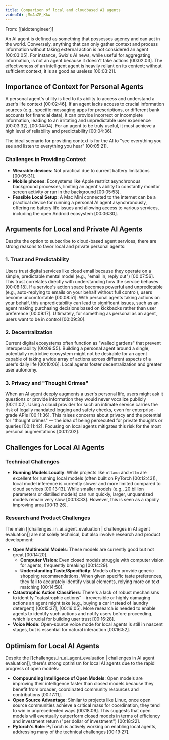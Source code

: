 ```yaml
---
title: Comparison of local and cloudbased AI agents
videoId: jMoAaZP_Kkw
---
```


From: [[aidotengineer]] <br/> 

An AI agent is defined as something that possesses agency and can act in the world. Conversely, anything that can only gather context and process information without taking external action is not considered an agent <a class="yt-timestamp" data-t="00:03:05">[00:03:05]</a>. For instance, Swix's AI news, while useful for aggregating information, is not an agent because it doesn't take actions <a class="yt-timestamp" data-t="00:02:03">[00:02:03]</a>. The effectiveness of an intelligent agent is heavily reliant on its context; without sufficient context, it is as good as useless <a class="yt-timestamp" data-t="00:03:21">[00:03:21]</a>.

## Importance of Context for Personal Agents

A personal agent's utility is tied to its ability to access and understand a user's life context <a class="yt-timestamp" data-t="00:02:46">[00:02:46]</a>. If an agent lacks access to crucial information sources (e.g., specific messaging apps for prescriptions, or different bank accounts for financial data), it can provide incorrect or incomplete information, leading to an irritating and unpredictable user experience <a class="yt-timestamp" data-t="00:03:32">[00:03:32]</a>, <a class="yt-timestamp" data-t="00:04:04">[00:04:04]</a>. For an agent to be truly useful, it must achieve a high level of reliability and predictability <a class="yt-timestamp" data-t="00:04:36">[00:04:36]</a>.

The ideal scenario for providing context is for the AI to "see everything you see and listen to everything you hear" <a class="yt-timestamp" data-t="00:05:21">[00:05:21]</a>.

### Challenges in Providing Context

*   **Wearable devices**: Not practical due to current battery limitations <a class="yt-timestamp" data-t="00:05:31">[00:05:31]</a>.
*   **Mobile phones**: Ecosystems like Apple restrict asynchronous background processes, limiting an agent's ability to constantly monitor screen activity or run in the background <a class="yt-timestamp" data-t="00:05:53">[00:05:53]</a>.
*   **Feasible Local Setup**: A Mac Mini connected to the internet can be a practical device for running a personal AI agent asynchronously, offering no battery life issues and allowing access to various services, including the open Android ecosystem <a class="yt-timestamp" data-t="00:06:30">[00:06:30]</a>.

## Arguments for Local and Private AI Agents

Despite the option to subscribe to cloud-based agent services, there are strong reasons to favor local and private personal agents:

### 1. Trust and Predictability
Users trust digital services like cloud email because they operate on a simple, predictable mental model (e.g., "email in, reply out") <a class="yt-timestamp" data-t="00:07:56">[00:07:56]</a>. This trust correlates directly with understanding how the service behaves <a class="yt-timestamp" data-t="00:08:18">[00:08:18]</a>.
If a service's action space becomes powerful and unpredictable (e.g., auto-replying to emails on your behalf without full control), users become uncomfortable <a class="yt-timestamp" data-t="00:08:51">[00:08:51]</a>. With personal agents taking actions on your behalf, this unpredictability can lead to significant issues, such as an agent making purchasing decisions based on kickbacks rather than user preference <a class="yt-timestamp" data-t="00:09:17">[00:09:17]</a>. Ultimately, for something as personal as an agent, users want to be in control <a class="yt-timestamp" data-t="00:09:30">[00:09:30]</a>.

### 2. Decentralization
Current digital ecosystems often function as "walled gardens" that prevent interoperability <a class="yt-timestamp" data-t="00:09:55">[00:09:55]</a>. Building a personal agent around a single, potentially restrictive ecosystem might not be desirable for an agent capable of taking a wide array of actions across different aspects of a user's daily life <a class="yt-timestamp" data-t="00:10:06">[00:10:06]</a>. Local agents foster decentralization and greater user autonomy.

### 3. Privacy and "Thought Crimes"
When an AI agent deeply augments a user's personal life, users might ask it questions or provide information they would never vocalize publicly <a class="yt-timestamp" data-t="00:11:02">[00:11:02]</a>. Using a cloud provider for such an intimate service carries the risk of legally mandated logging and safety checks, even for enterprise-grade APIs <a class="yt-timestamp" data-t="00:11:36">[00:11:36]</a>. This raises concerns about privacy and the potential for "thought crimes" — the idea of being persecuted for private thoughts or queries <a class="yt-timestamp" data-t="00:11:42">[00:11:42]</a>. Focusing on local agents mitigates this risk for the most personal augmentations <a class="yt-timestamp" data-t="00:12:02">[00:12:02]</a>.

## Challenges for Local AI Agents

### Technical Challenges
*   **Running Models Locally**: While projects like `ollama` and `vllm` are excellent for running local models (often built on PyTorch <a class="yt-timestamp" data-t="00:12:43">[00:12:43]</a>), local model inference is currently slower and more limited compared to cloud services <a class="yt-timestamp" data-t="00:13:13">[00:13:13]</a>. While smaller models (e.g., 20 billion parameters or distilled models) can run quickly, larger, unquantized models remain very slow <a class="yt-timestamp" data-t="00:13:33">[00:13:33]</a>. However, this is seen as a rapidly improving area <a class="yt-timestamp" data-t="00:13:26">[00:13:26]</a>.

### Research and Product Challenges
The main [[challenges_in_ai_agent_evaluation | challenges in AI agent evaluation]] are not solely technical, but also involve research and product development:
*   **Open Multimodal Models**: These models are currently good but not great <a class="yt-timestamp" data-t="00:14:20">[00:14:20]</a>.
    *   **Computer Vision**: Even closed models struggle with computer vision for agents, frequently breaking <a class="yt-timestamp" data-t="00:14:29">[00:14:29]</a>.
    *   **Understanding Taste/Specificity**: Models often provide generic shopping recommendations. When given specific taste preferences, they fail to accurately identify visual elements, relying more on text matching <a class="yt-timestamp" data-t="00:14:58">[00:14:58]</a>.
*   **Catastrophic Action Classifiers**: There's a lack of robust mechanisms to identify "catastrophic actions" – irreversible or highly damaging actions an agent might take (e.g., buying a car instead of laundry detergent) <a class="yt-timestamp" data-t="00:15:37">[00:15:37]</a>, <a class="yt-timestamp" data-t="00:16:05">[00:16:05]</a>. More research is needed to enable agents to identify such actions and notify users before proceeding, which is crucial for building user trust <a class="yt-timestamp" data-t="00:16:28">[00:16:28]</a>.
*   **Voice Mode**: Open-source voice mode for local agents is still in nascent stages, but is essential for natural interaction <a class="yt-timestamp" data-t="00:16:52">[00:16:52]</a>.

## Optimism for Local AI Agents

Despite the [[challenges_in_ai_agent_evaluation | challenges in AI agent evaluation]], there's strong optimism for local AI agents due to the rapid progress of open models:
*   **Compounding Intelligence of Open Models**: Open models are improving their intelligence faster than closed models because they benefit from broader, coordinated community resources and contributions <a class="yt-timestamp" data-t="00:17:11">[00:17:11]</a>.
*   **Open Source Advantage**: Similar to projects like Linux, once open source communities achieve a critical mass for coordination, they tend to win in unprecedented ways <a class="yt-timestamp" data-t="00:18:09">[00:18:09]</a>. This suggests that open models will eventually outperform closed models in terms of efficiency and investment return ("per dollar of investment") <a class="yt-timestamp" data-t="00:18:22">[00:18:22]</a>.
*   **Pytorch's Role**: PyTorch is actively working on enabling local agents, addressing many of the technical challenges <a class="yt-timestamp" data-t="00:19:27">[00:19:27]</a>.